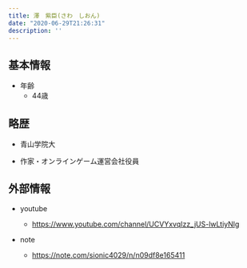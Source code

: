 ```yaml
---
title: 澤　紫臣(さわ　しおん)
date: "2020-06-29T21:26:31"
description: ''
---
```


## 基本情報

* 年齢
  * 44歳

## 略歴

* 青山学院大

* 作家・オンラインゲーム運営会社役員


## 外部情報

* youtube
  * https://www.youtube.com/channel/UCVYxvqIzz_jUS-lwLtiyNlg

* note
  * https://note.com/sionic4029/n/n09df8e165411

